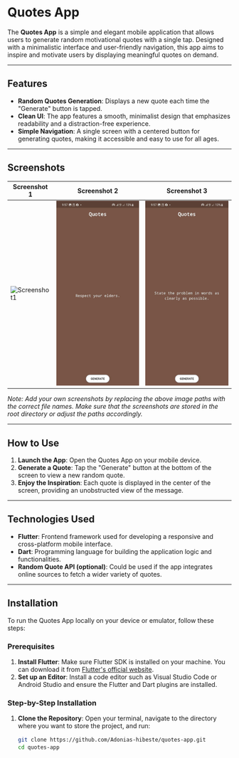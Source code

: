 # Quotes App

The **Quotes App** is a simple and elegant mobile application that allows users to generate random motivational quotes with a single tap. Designed with a minimalistic interface and user-friendly navigation, this app aims to inspire and motivate users by displaying meaningful quotes on demand.

---

## Features

- **Random Quotes Generation**: Displays a new quote each time the "Generate" button is tapped.
- **Clean UI**: The app features a smooth, minimalist design that emphasizes readability and a distraction-free experience.
- **Simple Navigation**: A single screen with a centered button for generating quotes, making it accessible and easy to use for all ages.

---

## Screenshots

| Screenshot 1 | Screenshot 2 | Screenshot 3 |
|--------------|--------------|--------------|
| ![Screenshot1](./photo_2024-11-04_23-18-27.jpg) | ![Screenshot2](./photo_2024-11-04_23-18-27%20(2).jpg) | ![Screenshot3](./photo_2024-11-04_23-18-27%20(3).jpg) |

*Note: Add your own screenshots by replacing the above image paths with the correct file names. Make sure that the screenshots are stored in the root directory or adjust the paths accordingly.*

---

## How to Use

1. **Launch the App**: Open the Quotes App on your mobile device.
2. **Generate a Quote**: Tap the "Generate" button at the bottom of the screen to view a new random quote.
3. **Enjoy the Inspiration**: Each quote is displayed in the center of the screen, providing an unobstructed view of the message.

---

## Technologies Used

- **Flutter**: Frontend framework used for developing a responsive and cross-platform mobile interface.
- **Dart**: Programming language for building the application logic and functionalities.
- **Random Quote API (optional)**: Could be used if the app integrates online sources to fetch a wider variety of quotes.

---

## Installation

To run the Quotes App locally on your device or emulator, follow these steps:

### Prerequisites

1. **Install Flutter**: Make sure Flutter SDK is installed on your machine. You can download it from [Flutter's official website](https://flutter.dev/docs/get-started/install).
2. **Set up an Editor**: Install a code editor such as Visual Studio Code or Android Studio and ensure the Flutter and Dart plugins are installed.

### Step-by-Step Installation

1. **Clone the Repository**:
   Open your terminal, navigate to the directory where you want to store the project, and run:
   ```bash
   git clone https://github.com/Adonias-hibeste/quotes-app.git
   cd quotes-app
